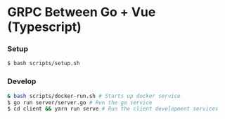 # GRPC Between Go + Vue (Typescript)

### Setup
````bash
$ bash scripts/setup.sh
````

### Develop
````bash
& bash scripts/docker-run.sh # Starts up docker service
$ go run server/server.go # Run the go service
$ cd client && yarn run serve # Run the client development services
````